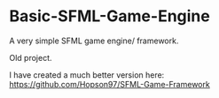 # Basic-SFML-Game-Engine
A very simple SFML game engine/ framework.


Old project.

I have created a much better version here: https://github.com/Hopson97/SFML-Game-Framework
